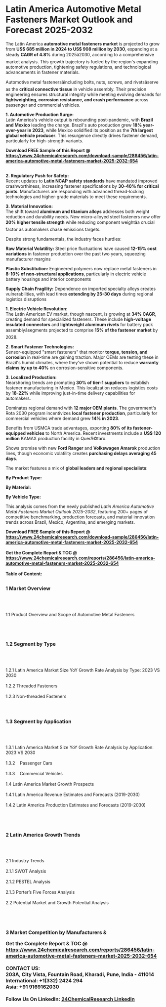 <h1>Latin America Automotive Metal Fasteners Market Outlook and Forecast 2025-2032</h1><p>The Latin America <strong>automotive metal fasteners market</strong> is projected to grow from <strong>US$ 685 million in 2024 to US$ 908 million by 2030</strong>, expanding at a steady <strong>CAGR of 4.8%</strong> during 2025â2030, according to a comprehensive market analysis. This growth trajectory is fueled by the region's expanding automotive production, tightening safety regulations, and technological advancements in fastener materials.</p><p>Automotive metal fastenersâincluding bolts, nuts, screws, and rivetsâserve as the <strong>critical connective tissue</strong> in vehicle assembly. Their precision engineering ensures structural integrity while meeting evolving demands for <strong>lightweighting, corrosion resistance, and crash performance</strong> across passenger and commercial vehicles.</p><p><strong>1. Automotive Production Surge:</strong><br>
Latin America's vehicle output is rebounding post-pandemic, with <strong>Brazil and Mexico</strong> leading the charge. Brazil's auto production grew <strong>18% year-over-year in 2023</strong>, while Mexico solidified its position as the <strong>7th largest global vehicle producer</strong>. This resurgence directly drives fastener demand, particularly for high-strength variants.</p><div><b>Download FREE Sample of this Report @ 
            <a href="https://www.24chemicalresearch.com/download-sample/286456/latin-america-automotive-metal-fasteners-market-2025-2032-654">
            https://www.24chemicalresearch.com/download-sample/286456/latin-america-automotive-metal-fasteners-market-2025-2032-654</a></b></div><br><p><strong>2. Regulatory Push for Safety:</strong><br>
Recent updates to <strong>Latin NCAP safety standards</strong> have mandated improved crashworthiness, increasing fastener specifications by <strong>30-40% for critical joints</strong>. Manufacturers are responding with advanced thread-locking technologies and higher-grade materials to meet these requirements.</p><p><strong>3. Material Innovation:</strong><br>
The shift toward <strong>aluminum and titanium alloys</strong> addresses both weight reduction and durability needs. New micro-alloyed steel fasteners now offer <strong>20% higher tensile strength</strong> while reducing component weightâa crucial factor as automakers chase emissions targets.</p><p>Despite strong fundamentals, the industry faces hurdles:</p><p><strong>Raw Material Volatility:</strong> Steel price fluctuations have caused <strong>12-15% cost variations</strong> in fastener production over the past two years, squeezing manufacturer margins</p><p><strong>Plastic Substitution:</strong> Engineered polymers now replace metal fasteners in <strong>8-10% of non-structural applications</strong>, particularly in electric vehicle battery housings and interior components</p><p><strong>Supply Chain Fragility:</strong> Dependence on imported specialty alloys creates vulnerabilities, with lead times <strong>extending by 25-30 days</strong> during regional logistics disruptions</p><p><strong>1. Electric Vehicle Revolution:</strong><br>
The Latin American EV market, though nascent, is growing at <strong>34% CAGR</strong>, creating demand for specialized fasteners. These include <strong>high-voltage insulated connectors</strong> and <strong>lightweight aluminum rivets</strong> for battery pack assemblyâsegments projected to comprise <strong>15% of the fastener market</strong> by 2028.</p><p><strong>2. Smart Fastener Technologies:</strong><br>
Sensor-equipped "smart fasteners" that monitor <strong>torque, tension, and corrosion</strong> in real-time are gaining traction. Major OEMs are testing these in Brazil's humid climates, where they've shown potential to reduce <strong>warranty claims by up to 40%</strong> on corrosion-sensitive components.</p><p><strong>3. Localized Production:</strong><br>
Nearshoring trends are prompting <strong>30% of tier-1 suppliers</strong> to establish fastener manufacturing in Mexico. This localization reduces logistics costs by <strong>18-22%</strong> while improving just-in-time delivery capabilities for automakers.</p><p>Dominates regional demand with <strong>12 major OEM plants</strong>. The government's Rota 2030 program incentivizes <strong>local fastener production</strong>, particularly for commercial vehicles where demand grew <strong>14% in 2023</strong>.</p><p>Benefits from USMCA trade advantages, exporting <strong>80% of its fastener-equipped vehicles</strong> to North America. Recent investments include a <strong>US$ 120 million</strong> KAMAX production facility in QuerÃ©taro.</p><p>Shows promise with new <strong>Ford Ranger</strong> and <strong>Volkswagen Amarok</strong> production lines, though economic volatility creates <strong>purchasing delays averaging 45 days</strong>.</p><p>The market features a mix of <strong>global leaders and regional specialists</strong>:</p><p><strong>By Product Type:</strong></p><p><strong>By Material:</strong></p><p><strong>By Vehicle Type:</strong></p><p>This analysis comes from the newly published <em>Latin America Automotive Metal Fasteners Market Outlook 2025-2032</em>, featuring 200+ pages of competitive benchmarking, production forecasts, and material innovation trends across Brazil, Mexico, Argentina, and emerging markets.</p><div><b>Download FREE Sample of this Report @ 
            <a href="https://www.24chemicalresearch.com/download-sample/286456/latin-america-automotive-metal-fasteners-market-2025-2032-654">
            https://www.24chemicalresearch.com/download-sample/286456/latin-america-automotive-metal-fasteners-market-2025-2032-654</a></b></div><br><div><b>Get the Complete Report & TOC @ 
            <a href="https://www.24chemicalresearch.com/reports/286456/latin-america-automotive-metal-fasteners-market-2025-2032-654">
            https://www.24chemicalresearch.com/reports/286456/latin-america-automotive-metal-fasteners-market-2025-2032-654</a></b></div><br>
            <b>Table of Content:</b><p><h2><span style="font-size:16px"><strong>1 Market Overview&nbsp;&nbsp; &nbsp;</strong></span></h2><br />
<br />
<p>1.1 Product Overview and Scope of Automotive Metal Fasteners&nbsp;</p><br />
<br />
<h2><strong><span style="font-size:16px">1.2 Segment by Type&nbsp;&nbsp; &nbsp;</span></strong></h2><br />
<br />
<p>1.2.1 Latin America Market Size YoY Growth Rate Analysis by Type: 2023 VS 2030&nbsp;&nbsp; &nbsp;<br /><br />
1.2.2 Threaded Fasteners&nbsp;&nbsp; &nbsp;<br /><br />
1.2.3 Non-threaded Fasteners<br /><br />
<br />
<h2><span style="font-size:16px"><strong>1.3 Segment by Application&nbsp;&nbsp;</strong></span></h2><br />
<br />
<p>1.3.1 Latin America Market Size YoY Growth Rate Analysis by Application: 2023 VS 2030&nbsp;&nbsp; &nbsp;<br /><br />
1.3.2&nbsp;&nbsp; &nbsp;Passenger Cars<br /><br />
1.3.3&nbsp;&nbsp; &nbsp;Commercial Vehicles<br /><br />
1.4 Latin America Market Growth Prospects&nbsp;&nbsp; &nbsp;<br /><br />
1.4.1 Latin America Revenue Estimates and Forecasts (2019-2030)&nbsp;&nbsp; &nbsp;<br /><br />
1.4.2 Latin America Production Estimates and Forecasts (2019-2030)&nbsp;&nbsp;</p><br />
<br />
<h2><span style="font-size:16px"><strong>2 Latin America Growth Trends&nbsp;&nbsp; &nbsp;</strong></span></h2><br />
<br />
<p>2.1 Industry Trends&nbsp;&nbsp; &nbsp;<br /><br />
2.1.1 SWOT Analysis&nbsp;&nbsp; &nbsp;<br /><br />
2.1.2 PESTEL Analysis&nbsp;&nbsp; &nbsp;<br /><br />
2.1.3 Porter&rsquo;s Five Forces Analysis&nbsp;&nbsp; &nbsp;<br /><br />
2.2 Potential Market and Growth Potential Analysis&nbsp;&nbsp; &nbsp;</p><br />
<br />
<h2><span style="font-size:16px"><strong>3 Market Competition by Manufacturers&nbsp;&</p><div><b>Get the Complete Report & TOC @ 
            <a href="https://www.24chemicalresearch.com/reports/286456/latin-america-automotive-metal-fasteners-market-2025-2032-654">
            https://www.24chemicalresearch.com/reports/286456/latin-america-automotive-metal-fasteners-market-2025-2032-654</a></b></div><br><b>CONTACT US:</b><br>
            203A, City Vista, Fountain Road, Kharadi, Pune, India - 411014<br>
            International: +1(332) 2424 294<br>
            Asia: +91 9169162030 <br><br>
            Follow Us On LinkedIn: <a href="https://www.linkedin.com/company/24chemicalresearch/">24ChemicalResearch LinkedIn</a>